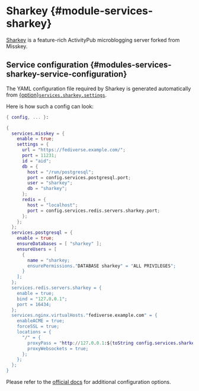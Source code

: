 # Sharkey {#module-services-sharkey}

[Sharkey](https://joinsharkey.org) is a feature-rich ActivityPub microblogging server forked from Misskey.

## Service configuration {#modules-services-sharkey-service-configuration}

The YAML configuration file required by Sharkey is generated automatically from
[{option}`services.sharkey.settings`](options.html#opt-services.akkoma.settings).

Here is how such a config can look:

```nix
{ config, ... }:

{
  services.misskey = {
    enable = true;
    settings = {
      url = "https://fediverse.example.com/";
      port = 11231;
      id = "aid";
      db = {
        host = "/run/postgresql";
        port = config.services.postgresql.port;
        user = "sharkey";
        db = "sharkey";
      };
      redis = {
        host = "localhost";
        port = config.services.redis.servers.sharkey.port;
      };
    };
  };
  services.postgresql = {
    enable = true;
    ensureDatabases = [ "sharkey" ];
    ensureUsers = [
      {
        name = "sharkey;
        ensurePermissions."DATABASE sharkey" = "ALL PRIVILEGES";
      }
    ];
  };
  services.redis.servers.sharkey = {
    enable = true;
    bind = "127.0.0.1";
    port = 16434;
  };
  services.nginx.virtualHosts."fediverse.example.com" = {
    enableACME = true;
    forceSSL = true;
    locations = {
      "/" = {
        proxyPass = "http://127.0.0.1:${toString config.services.sharkey.settings.port}/";
        proxyWebsockets = true;
      };
    };
  };
}
```

Please refer to the [official docs](https://docs.joinsharkey.org/docs/)
for additional configuration options.

